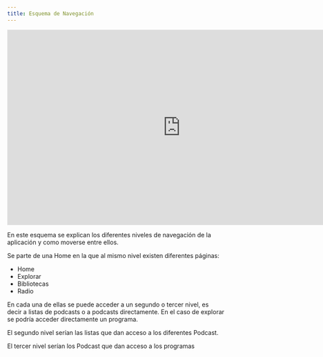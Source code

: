 ```yaml
---
title: Esquema de Navegación
---
```


<iframe style="border: 1px solid rgba(0, 0, 0, 0.1);" width="800" height="450" src="https://www.figma.com/embed?embed_host=share&url=https%3A%2F%2Fwww.figma.com%2Ffile%2FiabQUpJLetBlq9EPkg1mRr%2FONDACERO%3Fnode-id%3D226%253A1558" allowfullscreen></iframe>

En este esquema se explican los diferentes niveles de navegación de la aplicación y como moverse entre ellos.

Se parte de una Home en la que al mismo nivel existen diferentes páginas:

- Home
- Explorar
- Bibliotecas
- Radio

En cada una de ellas se puede acceder a un segundo o tercer nivel, es decir a listas de podcasts o a podcasts directamente. En el caso de explorar se podría acceder directamente un programa.

El segundo nivel serían las listas que dan acceso a los diferentes Podcast.

El tercer nivel serían los Podcast que dan acceso a los programas